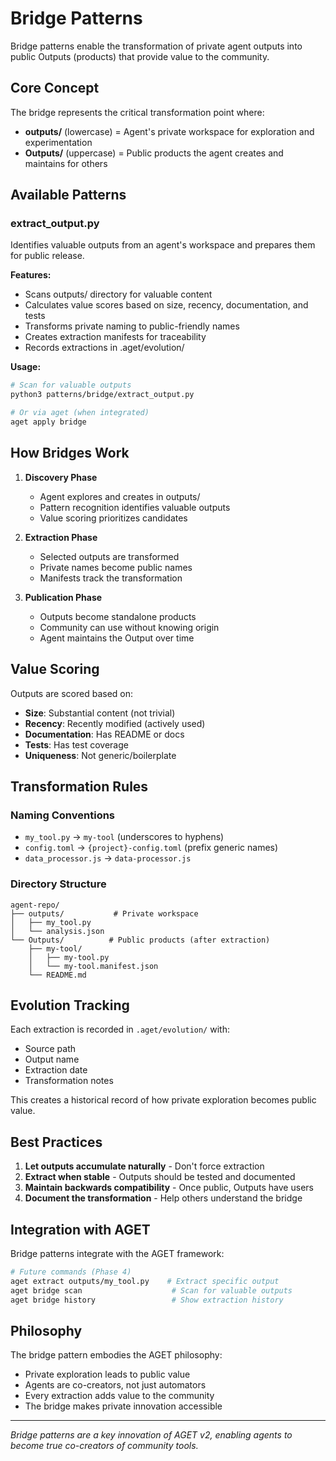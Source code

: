# Bridge Patterns

Bridge patterns enable the transformation of private agent outputs into public Outputs (products) that provide value to the community.

## Core Concept

The bridge represents the critical transformation point where:
- **outputs/** (lowercase) = Agent's private workspace for exploration and experimentation
- **Outputs/** (uppercase) = Public products the agent creates and maintains for others

## Available Patterns

### extract_output.py
Identifies valuable outputs from an agent's workspace and prepares them for public release.

**Features:**
- Scans outputs/ directory for valuable content
- Calculates value scores based on size, recency, documentation, and tests
- Transforms private naming to public-friendly names
- Creates extraction manifests for traceability
- Records extractions in .aget/evolution/

**Usage:**
```bash
# Scan for valuable outputs
python3 patterns/bridge/extract_output.py

# Or via aget (when integrated)
aget apply bridge
```

## How Bridges Work

1. **Discovery Phase**
   - Agent explores and creates in outputs/
   - Pattern recognition identifies valuable outputs
   - Value scoring prioritizes candidates

2. **Extraction Phase**
   - Selected outputs are transformed
   - Private names become public names
   - Manifests track the transformation

3. **Publication Phase**
   - Outputs become standalone products
   - Community can use without knowing origin
   - Agent maintains the Output over time

## Value Scoring

Outputs are scored based on:
- **Size**: Substantial content (not trivial)
- **Recency**: Recently modified (actively used)
- **Documentation**: Has README or docs
- **Tests**: Has test coverage
- **Uniqueness**: Not generic/boilerplate

## Transformation Rules

### Naming Conventions
- `my_tool.py` → `my-tool` (underscores to hyphens)
- `config.toml` → `{project}-config.toml` (prefix generic names)
- `data_processor.js` → `data-processor.js`

### Directory Structure
```
agent-repo/
├── outputs/           # Private workspace
│   ├── my_tool.py
│   └── analysis.json
└── Outputs/          # Public products (after extraction)
    ├── my-tool/
    │   ├── my-tool.py
    │   └── my-tool.manifest.json
    └── README.md
```

## Evolution Tracking

Each extraction is recorded in `.aget/evolution/` with:
- Source path
- Output name
- Extraction date
- Transformation notes

This creates a historical record of how private exploration becomes public value.

## Best Practices

1. **Let outputs accumulate naturally** - Don't force extraction
2. **Extract when stable** - Outputs should be tested and documented
3. **Maintain backwards compatibility** - Once public, Outputs have users
4. **Document the transformation** - Help others understand the bridge

## Integration with AGET

Bridge patterns integrate with the AGET framework:

```bash
# Future commands (Phase 4)
aget extract outputs/my_tool.py    # Extract specific output
aget bridge scan                    # Scan for valuable outputs
aget bridge history                 # Show extraction history
```

## Philosophy

The bridge pattern embodies the AGET philosophy:
- Private exploration leads to public value
- Agents are co-creators, not just automators
- Every extraction adds value to the community
- The bridge makes private innovation accessible

---

*Bridge patterns are a key innovation of AGET v2, enabling agents to become true co-creators of community tools.*